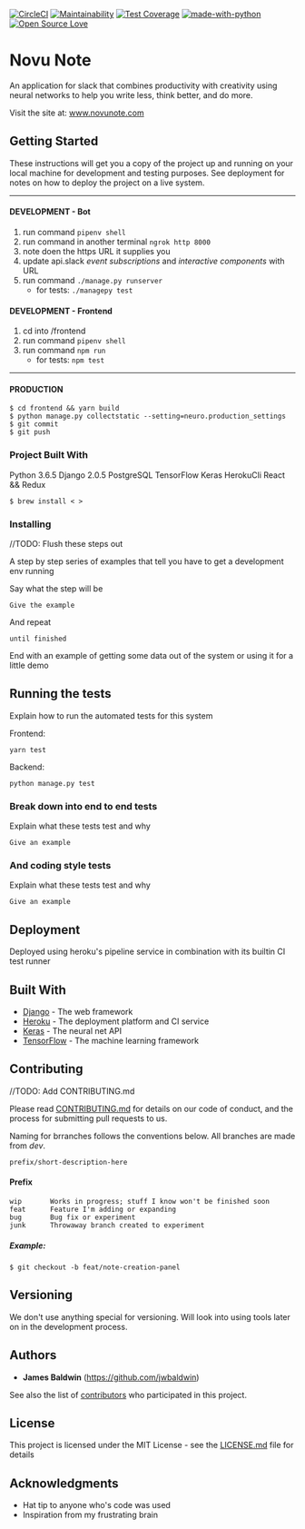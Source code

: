 
[![CircleCI](https://img.shields.io/circleci/project/github/RedSparr0w/node-csgo-parser.svg)](https://circleci.com/gh/jwbaldwin)
[![Maintainability](https://api.codeclimate.com/v1/badges/ee1fdd01649596943575/maintainability)](https://codeclimate.com/github/jwbaldwin/neuro-note/maintainability)
[![Test Coverage](https://api.codeclimate.com/v1/badges/ee1fdd01649596943575/test_coverage)](https://codeclimate.com/github/jwbaldwin/neuro-note/test_coverage)
[![made-with-python](https://img.shields.io/badge/Made%20with-Python-1f425f.svg)](https://www.python.org/)
[![Open Source Love](https://badges.frapsoft.com/os/mit/mit.svg?v=102)](https://github.com/ellerbrock/open-source-badge/)
# Novu Note

An application for slack that combines productivity with creativity using neural networks to help you write less, think better, and do more.

Visit the site at: www.novunote.com

## Getting Started

These instructions will get you a copy of the project up and running on your local machine for development and testing purposes. See deployment for notes on how to deploy the project on a live system.

------------------
#### DEVELOPMENT - Bot
1. run command `pipenv shell`
1. run command in another terminal `ngrok http 8000`
1. note doen the https URL it supplies you
1. update api.slack *event subscriptions* and *interactive components* with URL
1. run command `./manage.py runserver`
    * for tests: `./managepy test`

#### DEVELOPMENT - Frontend
1. cd into /frontend
1. run command `pipenv shell`
1. run command `npm run`
    * for tests: `npm test`
--------------
#### PRODUCTION
```
$ cd frontend && yarn build
$ python manage.py collectstatic --setting=neuro.production_settings
$ git commit
$ git push
```

### Project Built With

Python 3.6.5
Django 2.0.5
PostgreSQL
TensorFlow
Keras
HerokuCli
React && Redux

```
$ brew install < >
```

### Installing
//TODO: Flush these steps out

A step by step series of examples that tell you have to get a development env running

Say what the step will be

```
Give the example
```

And repeat

```
until finished
```

End with an example of getting some data out of the system or using it for a little demo

## Running the tests

Explain how to run the automated tests for this system

Frontend:
```
yarn test
```

Backend:
```
python manage.py test
```

### Break down into end to end tests

Explain what these tests test and why

```
Give an example
```

### And coding style tests

Explain what these tests test and why

```
Give an example
```

## Deployment

Deployed using heroku's pipeline service in combination with its builtin CI test runner

## Built With

* [Django](https://www.djangoproject.com/) - The web framework
* [Heroku](https://www.heroku.com/what) - The deployment platform and CI service
* [Keras](https://keras.io/) - The neural net API
* [TensorFlow](https://www.tensorflow.org/) - The machine learning framework

## Contributing
 //TODO: Add CONTRIBUTING.md

Please read [CONTRIBUTING.md](https://gist.github.com/) for details on our code of conduct, and the process for submitting pull requests to us.

Naming for brranches follows the conventions below. All branches are made from _dev_.

```prefix/short-description-here```

#### Prefix
```
wip       Works in progress; stuff I know won't be finished soon
feat      Feature I'm adding or expanding
bug       Bug fix or experiment
junk      Throwaway branch created to experiment
```

##### Example:
```
$ git checkout -b feat/note-creation-panel
```

## Versioning

We don't use anything special for versioning. Will look into using tools later on in the development process.

## Authors

* **James Baldwin** (https://github.com/jwbaldwin)

See also the list of [contributors](https://github.com/your/project/contributors) who participated in this project.

## License

This project is licensed under the MIT License - see the [LICENSE.md](LICENSE.md) file for details

## Acknowledgments

* Hat tip to anyone who's code was used
* Inspiration from my frustrating brain
